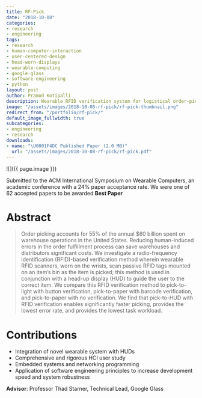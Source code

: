 ```yaml
---
title: RF-Pick
date: "2018-10-08"
categories:
- research
- engineering
tags:
- research
- human-computer-interaction
- user-centered-design
- head-worn-displays
- wearable-computing
- google-glass
- software-engineering
- python
layout: post
author: Pramod Kotipalli
description: Wearable RFID verification system for logistical order-picking
image: "/assets/images/2018-10-08-rf-pick/rf-pick-thumbnail.png"
redirect_from: "/portfolio/rf-pick/"
default_image_fullwidth: true
subcategories:
- engineering
- research
downloads:
- name: "\U0001F4DC Published Paper (2.0 MB)"
  url: "/assets/images/2018-10-08-rf-pick/rf-pick.pdf"
---
```


![]({{ page.image }})

Submitted to the ACM International Symposium on Wearable
Computers, an academic conference with a 24% paper
acceptance rate. We were one of 62 accepted papers to be
awarded **Best Paper**

# Abstract

> Order picking accounts for 55% of the annual $60 billion
> spent on warehouse operations in the United States.
> Reducing human-induced errors in the order fulfillment
> process can save warehouses and distributors significant
> costs. We investigate a radio-frequency identification
> (RFID)-based verification method wherein wearable RFID
> scanners, worn on the wrists, scan passive RFID tags
> mounted on an item’s bin as the item is picked; this
> method is used in conjunction with a head-up display (HUD)
> to guide the user to the correct item. We compare this
> RFID verification method to pick-to-light with button
> verification, pick-to-paper with barcode verification, and
> pick-to-paper with no verification. We find that
> pick-to-HUD with RFID verification enables significantly
> faster picking, provides the lowest error rate, and
> provides the lowest task workload.

# Contributions
* Integration of novel wearable system with HUDs
* Comprehensive and rigorous HCI user study
* Embedded systems and networking programming
* Application of software engineering principles to increase
  development speed and system robustness

**Advisor**: Professor Thad Starner, Technical Lead, Google
Glass
